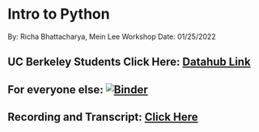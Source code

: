 # Intro to Python
By: Richa Bhattacharya, Mein Lee
Workshop Date: 01/25/2022

## UC Berkeley Students Click Here: [Datahub Link](http://datahub.berkeley.edu/hub/user-redirect/git-sync?repo=https://github.com/ds-peer-consulting/sp22-intro_to_python_workshop&branch=main&subpath=intro-to-python.ipynb)

## For everyone else: [![Binder](https://mybinder.org/badge_logo.svg)](https://mybinder.org/v2/gh/ds-peer-consulting/sp22-intro_to_python_workshop/HEAD)

## Recording and Transcript: [Click Here](https://drive.google.com/drive/folders/1Kbcg-8BzFHbmqkFU8n5FCYIXvXz07TRn?usp=sharing)


